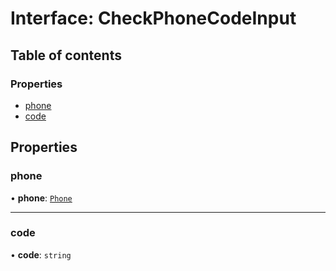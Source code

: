 # Interface: CheckPhoneCodeInput

## Table of contents

### Properties

- [phone](CheckPhoneCodeInput.md#phone)
- [code](CheckPhoneCodeInput.md#code)

## Properties

### phone

• **phone**: [`Phone`](Phone.md)

___

### code

• **code**: `string`
